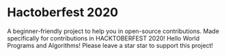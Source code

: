 # Hactoberfest 2020
A beginner-friendly project to help you in open-source contributions. Made specifically for contributions in HACKTOBERFEST 2020! Hello World Programs and Algorithms! Please leave a star star to support this project! 
